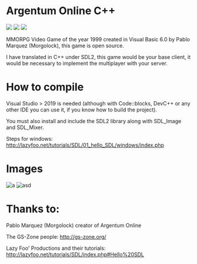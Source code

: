 # Argentum Online C++
<a target="_blank"><img src="https://img.shields.io/badge/Made%20for-Windows-0078D6.svg"></img></a>
<a target="_blank"><img src="https://img.shields.io/badge/Made%20in-Visual%20Studio-be27e9.svg"></img></a>
<a target="_blank"><img src="https://img.shields.io/github/license/gasti-jm/Argentum-Online-CPP.svg"></img></a>

MMORPG Video Game of the year 1999 created in Visual Basic 6.0 by Pablo Marquez (Morgolock), this game is open source.  

I have translated in C++ under SDL2, this game would be your base client, it would be necessary to implement the multiplayer with your server.

# How to compile
Visual Studio > 2019 is needed (although with Code::blocks, DevC++ or any other IDE you can use it, if you know how to build the project).

You must also install and include the SDL2 library along with SDL_Image and SDL_Mixer.

Steps for windows:
http://lazyfoo.net/tutorials/SDL/01_hello_SDL/windows/index.php

# Images
![a](https://user-images.githubusercontent.com/82490615/141686424-f6b579a0-5c03-4aa9-826d-0d4c0d9ed17f.png)
![asd](https://user-images.githubusercontent.com/82490615/141686445-5df67c70-f752-4ccb-83f5-f9eb0905c2e7.png)

# Thanks to:
Pablo Marquez (Morgolock) creator of Argentum Online

The GS-Zone people: http://gs-zone.org/

Lazy Foo' Productions and their tutorials: http://lazyfoo.net/tutorials/SDL/index.php#Hello%20SDL
